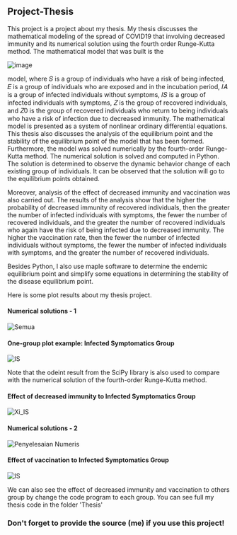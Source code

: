 ## Project-Thesis

This project is a project about my thesis. My thesis discusses the mathematical modeling of the spread of COVID19 that involving decreased immunity and its numerical solution using the fourth order Runge-Kutta method. The mathematical model that was built is the

  ![image](https://user-images.githubusercontent.com/99526319/162615810-67e68860-c1f7-418a-869b-3cb218e1d990.png)

model, where 𝑆 is a group of individuals who have a risk of being infected, 𝐸 is a group of individuals who are exposed and in the incubation period, 𝐼𝐴 is a group of infected individuals without symptoms, 𝐼𝑆 is a group of infected individuals with symptoms, 𝑍 is the group of recovered individuals, and 𝑍0 is the group of recovered individuals who return to being individuals who have a risk of infection due to decreased immunity. The mathematical model is presented as a system of nonlinear ordinary differential equations. This thesis also discusses the analysis of the equilibrium point and the stability of the equilibrium point of the model that has been formed. Furthermore, the model was solved numerically by the fourth-order Runge-Kutta method. The numerical solution is solved and computed in Python. The solution is determined to observe the dynamic behavior change of each existing group of individuals. It can be observed that the solution will go to the equilibrium points obtained.

Moreover, analysis of the effect of decreased immunity and vaccination was also carried out. The results of the analysis show that the higher the probability of decreased immunity of recovered individuals, then the greater the number of infected individuals with symptoms, the fewer the number of recovered individuals, and the greater the number of recovered individuals who again have the risk of being infected due to decreased immunity. The higher the vaccination rate, then the fewer the number of infected individuals without symptoms, the fewer the number of infected individuals with symptoms, and the
greater the number of recovered individuals.

Besides Python, I also use maple software to determine the endemic equilibrium point and simplify some equations in determining the stability of the disease equilibrium point.

Here is some plot results about my thesis project.

#### Numerical solutions - 1
![Semua](https://user-images.githubusercontent.com/99526319/162615409-c90f2fe9-df81-4ba3-b256-695978380356.png)

#### One-group plot example: Infected Symptomatics Group
![IS](https://user-images.githubusercontent.com/99526319/162615450-e73a4b35-b95d-45cf-876e-34d134eeb4aa.png)

Note that the odeint result from the SciPy library is also used to compare with the numerical solution of the fourth-order Runge-Kutta method.

#### Effect of decreased immunity to Infected Symptomatics Group
![Xi_IS](https://user-images.githubusercontent.com/99526319/162615602-540c1543-b55c-4da3-8e7c-2fc45a9326e8.png)

#### Numerical solutions - 2
![Penyelesaian Numeris](https://user-images.githubusercontent.com/99526319/162615613-f08329aa-6360-4246-9c24-4e595b3a57fd.png)

#### Effect of vaccination to Infected Symptomatics Group
![IS](https://user-images.githubusercontent.com/99526319/162615638-ceb2e18a-2d98-44e3-8d63-11cd9ae5c829.png)

We can also see the effect of decreased immunity and vaccination to others group by change the code program to each group. You can see full my thesis code in the folder 'Thesis'

### Don't forget to provide the source (me) if you use this project!
